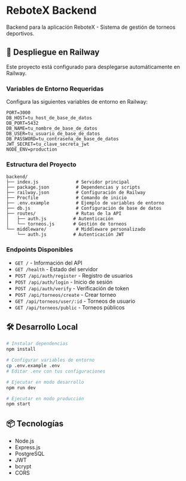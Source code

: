# ReboteX Backend

Backend para la aplicación ReboteX - Sistema de gestión de torneos deportivos.

## 🚀 Despliegue en Railway

Este proyecto está configurado para desplegarse automáticamente en Railway.

### Variables de Entorno Requeridas

Configura las siguientes variables de entorno en Railway:

```
PORT=3000
DB_HOST=tu_host_de_base_de_datos
DB_PORT=5432
DB_NAME=tu_nombre_de_base_de_datos
DB_USER=tu_usuario_de_base_de_datos
DB_PASSWORD=tu_contraseña_de_base_de_datos
JWT_SECRET=tu_clave_secreta_jwt
NODE_ENV=production
```

### Estructura del Proyecto

```
backend/
├── index.js              # Servidor principal
├── package.json          # Dependencias y scripts
├── railway.json          # Configuración de Railway
├── Procfile              # Comando de inicio
├── .env.example          # Ejemplo de variables de entorno
├── db.js                 # Configuración de base de datos
├── routes/               # Rutas de la API
│   ├── auth.js          # Autenticación
│   └── torneos.js       # Gestión de torneos
└── middleware/           # Middleware personalizado
    └── auth.js          # Autenticación JWT
```

### Endpoints Disponibles

- `GET /` - Información del API
- `GET /health` - Estado del servidor
- `POST /api/auth/register` - Registro de usuarios
- `POST /api/auth/login` - Inicio de sesión
- `POST /api/auth/verify` - Verificación de token
- `POST /api/torneos/create` - Crear torneo
- `GET /api/torneos/user/:id` - Torneos de usuario
- `GET /api/torneos/public` - Torneos públicos

## 🛠️ Desarrollo Local

```bash
# Instalar dependencias
npm install

# Configurar variables de entorno
cp .env.example .env
# Editar .env con tus configuraciones

# Ejecutar en modo desarrollo
npm run dev

# Ejecutar en modo producción
npm start
```

## 📦 Tecnologías

- Node.js
- Express.js
- PostgreSQL
- JWT
- bcrypt
- CORS